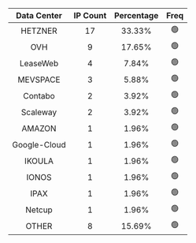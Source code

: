 | Data Center | IP Count | Percentage | Freq |
|:------------:|:--------:|:-----------:|:-----:|
| HETZNER | 17 | 33.33% | 🟢 |
| OVH | 9 | 17.65% | 🟢 |
| LeaseWeb | 4 | 7.84% | 🟢 |
| MEVSPACE | 3 | 5.88% | 🟢 |
| Contabo | 2 | 3.92% | 🟢 |
| Scaleway | 2 | 3.92% | 🟢 |
| AMAZON | 1 | 1.96% | 🟢 |
| Google-Cloud | 1 | 1.96% | 🟢 |
| IKOULA | 1 | 1.96% | 🟢 |
| IONOS | 1 | 1.96% | 🟢 |
| IPAX | 1 | 1.96% | 🟢 |
| Netcup | 1 | 1.96% | 🟢 |
| OTHER | 8 | 15.69% | 🟢 |